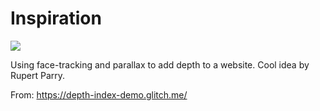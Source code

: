 # Inspiration

![](https://db-feed.s3.amazonaws.com/legacy/Screen_Shot_2019_02_08_at_1_04_30_PM-1549649125047.png)

Using face-tracking and parallax to add depth to a website. Cool idea by Rupert Parry.

From: https://depth-index-demo.glitch.me/